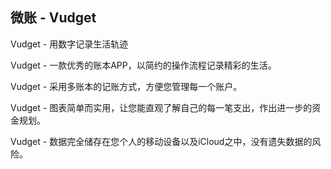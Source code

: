 ## 微账 - Vudget

Vudget - 用数字记录生活轨迹

Vudget - 一款优秀的账本APP，以简约的操作流程记录精彩的生活。

Vudget - 采用多账本的记账方式，方便您管理每一个账户。

Vudget - 图表简单而实用，让您能直观了解自己的每一笔支出，作出进一步的资金规划。

Vudget - 数据完全储存在您个人的移动设备以及iCloud之中，没有遗失数据的风险。

